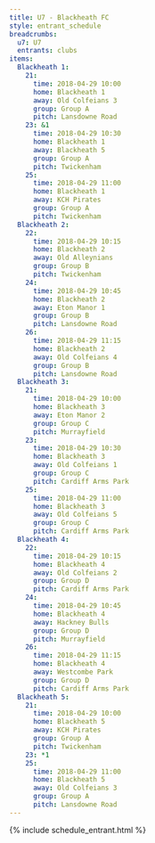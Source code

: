 ```yaml
---
title: U7 - Blackheath FC
style: entrant_schedule
breadcrumbs:
  u7: U7
  entrants: clubs
items:
  Blackheath 1:
    21:
      time: 2018-04-29 10:00
      home: Blackheath 1
      away: Old Colfeians 3
      group: Group A
      pitch: Lansdowne Road
    23: &1
      time: 2018-04-29 10:30
      home: Blackheath 1
      away: Blackheath 5
      group: Group A
      pitch: Twickenham
    25:
      time: 2018-04-29 11:00
      home: Blackheath 1
      away: KCH Pirates
      group: Group A
      pitch: Twickenham
  Blackheath 2:
    22:
      time: 2018-04-29 10:15
      home: Blackheath 2
      away: Old Alleynians
      group: Group B
      pitch: Twickenham
    24:
      time: 2018-04-29 10:45
      home: Blackheath 2
      away: Eton Manor 1
      group: Group B
      pitch: Lansdowne Road
    26:
      time: 2018-04-29 11:15
      home: Blackheath 2
      away: Old Colfeians 4
      group: Group B
      pitch: Lansdowne Road
  Blackheath 3:
    21:
      time: 2018-04-29 10:00
      home: Blackheath 3
      away: Eton Manor 2
      group: Group C
      pitch: Murrayfield
    23:
      time: 2018-04-29 10:30
      home: Blackheath 3
      away: Old Colfeians 1
      group: Group C
      pitch: Cardiff Arms Park
    25:
      time: 2018-04-29 11:00
      home: Blackheath 3
      away: Old Colfeians 5
      group: Group C
      pitch: Cardiff Arms Park
  Blackheath 4:
    22:
      time: 2018-04-29 10:15
      home: Blackheath 4
      away: Old Colfeians 2
      group: Group D
      pitch: Cardiff Arms Park
    24:
      time: 2018-04-29 10:45
      home: Blackheath 4
      away: Hackney Bulls
      group: Group D
      pitch: Murrayfield
    26:
      time: 2018-04-29 11:15
      home: Blackheath 4
      away: Westcombe Park
      group: Group D
      pitch: Cardiff Arms Park
  Blackheath 5:
    21:
      time: 2018-04-29 10:00
      home: Blackheath 5
      away: KCH Pirates
      group: Group A
      pitch: Twickenham
    23: *1
    25:
      time: 2018-04-29 11:00
      home: Blackheath 5
      away: Old Colfeians 3
      group: Group A
      pitch: Lansdowne Road
---
```


{% include schedule_entrant.html %}
